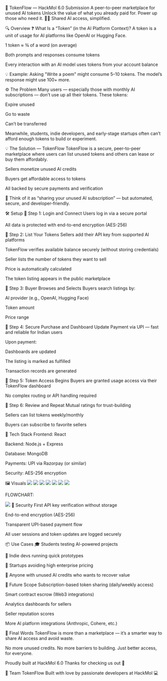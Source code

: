 🚀 TokenFlow — HackMol 6.0 Submission
A peer-to-peer marketplace for unused AI tokens
Unlock the value of what you already paid for. Power up those who need it.
🧠💸 Shared AI access, simplified.

🔍 Overview
❓ What Is a “Token” (in the AI Platform Context)?
A token is a unit of usage for AI platforms like OpenAI or Hugging Face.

1 token ≈ ¾ of a word (on average)

Both prompts and responses consume tokens

Every interaction with an AI model uses tokens from your account balance

💡 Example: Asking "Write a poem" might consume 5–10 tokens. The model’s response might use 100+ more.

⚙ The Problem
Many users — especially those with monthly AI subscriptions — don’t use up all their tokens. These tokens:

Expire unused

Go to waste

Can’t be transferred

Meanwhile, students, indie developers, and early-stage startups often can’t afford enough tokens to build or experiment.

💡 The Solution — TokenFlow
TokenFlow is a secure, peer-to-peer marketplace where users can list unused tokens and others can lease or buy them affordably.

Sellers monetize unused AI credits

Buyers get affordable access to tokens

All backed by secure payments and verification

🎯 Think of it as “sharing your unused AI subscription” — but automated, secure, and developer-friendly.

🛠 Setup
🔹 Step 1: Login and Connect
Users log in via a secure portal

All data is protected with end-to-end encryption (AES-256)

🔹 Step 2: List Your Tokens
Sellers add their API key from supported AI platforms

TokenFlow verifies available balance securely (without storing credentials)

Seller lists the number of tokens they want to sell

Price is automatically calculated

The token listing appears in the public marketplace

🔹 Step 3: Buyer Browses and Selects
Buyers search listings by:

AI provider (e.g., OpenAI, Hugging Face)

Token amount

Price range

🔹 Step 4: Secure Purchase and Dashboard Update
Payment via UPI — fast and reliable for Indian users

Upon payment:

Dashboards are updated

The listing is marked as fulfilled

Transaction records are generated

🔹 Step 5: Token Access Begins
Buyers are granted usage access via their TokenFlow dashboard

No complex routing or API handling required

🔹 Step 6: Review and Repeat
Mutual ratings for trust-building

Sellers can list tokens weekly/monthly

Buyers can subscribe to favorite sellers

🧰 Tech Stack
Frontend: React

Backend: Node.js + Express

Database: MongoDB

Payments: UPI via Razorpay (or similar)

Security: AES-256 encryption

🖼️ Visuals
<img src='visuals\Screenshot 2025-04-11 123250.png'>
<img src='visuals\Screenshot 2025-04-11 123313.png'>
<img src='visuals\Screenshot 2025-04-11 123359.png'>
<img src='visuals\Screenshot 2025-04-11 123444.png'>
<img src='visuals\Screenshot 2025-04-11 123500.png'>
<img src='visuals\Screenshot 2025-04-11 123515.png'>
<img src='visuals\WhatsApp Image 2025-04-11 at 10.47.46_8efe2368.jpg'>

FLOWCHART:

<img src='visuals\WhatsApp Image 2025-04-11 at 12.47.45_be18f72a.jpg'>
🔐 Security First
API key verification without storage

End-to-end encryption (AES-256)

Transparent UPI-based payment flow

All user sessions and token updates are logged securely

📦 Use Cases
🎓 Students testing AI-powered projects

🧪 Indie devs running quick prototypes

💼 Startups avoiding high enterprise pricing

🧍 Anyone with unused AI credits who wants to recover value

🔮 Future Scope
Subscription-based token sharing (daily/weekly access)

Smart contract escrow (Web3 integrations)

Analytics dashboards for sellers

Seller reputation scores

More AI platform integrations (Anthropic, Cohere, etc.)

🎤 Final Words
TokenFlow is more than a marketplace — it’s a smarter way to share AI access and avoid waste.

No more unused credits.
No more barriers to building.
Just better access, for everyone.

Proudly built at HackMol 6.0
Thanks for checking us out 💙

👥 Team TokenFlow
Built with love by passionate developers at HackMol 💻